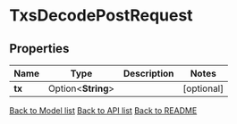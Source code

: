 # TxsDecodePostRequest

## Properties

Name | Type | Description | Notes
------------ | ------------- | ------------- | -------------
**tx** | Option<**String**> |  | [optional]

[Back to Model list](../README.md#documentation-for-models) [Back to API list](../README.md#documentation-for-api-endpoints) [Back to README](../README.md)


